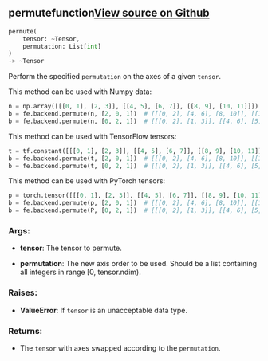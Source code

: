 ## permute<span class="tag">function</span><a class="sourcelink" href=https://github.com/fastestimator/fastestimator/blob/r1.0/fastestimator/backend/permute.py/#L24-L65>View source on Github</a>
```python
permute(
	tensor: ~Tensor,
	permutation: List[int]
)
-> ~Tensor
```
Perform the specified `permutation` on the axes of a given `tensor`.

This method can be used with Numpy data:
```python
n = np.array([[[0, 1], [2, 3]], [[4, 5], [6, 7]], [[8, 9], [10, 11]]])
b = fe.backend.permute(n, [2, 0, 1])  # [[[0, 2], [4, 6], [8, 10]], [[1, 3], [5, 7], [9, 11]]]
b = fe.backend.permute(n, [0, 2, 1])  # [[[0, 2], [1, 3]], [[4, 6], [5, 7]], [[8, 10], [9, 11]]]
```

This method can be used with TensorFlow tensors:
```python
t = tf.constant([[[0, 1], [2, 3]], [[4, 5], [6, 7]], [[8, 9], [10, 11]]])
b = fe.backend.permute(t, [2, 0, 1])  # [[[0, 2], [4, 6], [8, 10]], [[1, 3], [5, 7], [9, 11]]]
b = fe.backend.permute(t, [0, 2, 1])  # [[[0, 2], [1, 3]], [[4, 6], [5, 7]], [[8, 10], [9, 11]]]
```

This method can be used with PyTorch tensors:
```python
p = torch.tensor([[[0, 1], [2, 3]], [[4, 5], [6, 7]], [[8, 9], [10, 11]]])
b = fe.backend.permute(p, [2, 0, 1])  # [[[0, 2], [4, 6], [8, 10]], [[1, 3], [5, 7], [9, 11]]]
b = fe.backend.permute(P, [0, 2, 1])  # [[[0, 2], [1, 3]], [[4, 6], [5, 7]], [[8, 10], [9, 11]]]
```


<h3>Args:</h3>


* **tensor**: The tensor to permute.

* **permutation**: The new axis order to be used. Should be a list containing all integers in range [0, tensor.ndim). 

<h3>Raises:</h3>


* **ValueError**: If `tensor` is an unacceptable data type.

<h3>Returns:</h3>

<ul class="return-block"><li>    The <code>tensor</code> with axes swapped according to the <code>permutation</code>.

</li></ul>

